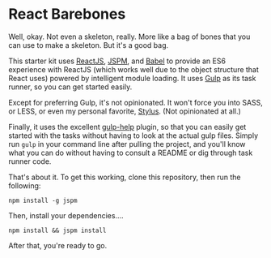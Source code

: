 React Barebones
==============

Well, okay. Not even a skeleton, really. More like a bag of bones that you can use to make a skeleton. But it's a good bag.

This starter kit uses [ReactJS](http://facebook.github.io/react/), [JSPM](http://jspm.io/), and [Babel](https://babeljs.io/) to provide an ES6 experience with ReactJS (which works well due to the object structure that React uses) powered by intelligent module loading. It uses [Gulp](http://gulpjs.com/) as its task runner, so you can get started easily.

Except for preferring Gulp, it's not opinionated. It won't force you into SASS, or LESS, or even my personal favorite, [Stylus](https://learnboost.github.io/stylus/). (Not opinionated at all.)

Finally, it uses the excellent [gulp-help](https://github.com/chmontgomery/gulp-help) plugin, so that you can easily get started with the tasks without having to look at the actual gulp files. Simply run `gulp` in your command line after pulling the project, and you'll know what you can do without having to consult a README or dig through task runner code.

That's about it. To get this working, clone this repository, then run the following:

```shell
npm install -g jspm
```

Then, install your dependencies....

```shell
npm install && jspm install
```

After that, you're ready to go.
